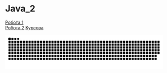 # Java_2


 [Робота 1](https://github.com/BlackCNP/Java_2/tree/main/Lab_1)  
   [Робота 2](https://github.com/BlackCNP/Java_2/tree/main/Pr_4_v2)
  [Курсова](https://github.com/BlackCNP/Java_2/tree/main/kursova-v4)

<picture>
  <source media="(prefers-color-scheme: dark)" srcset="https://raw.githubusercontent.com/platane/platane/output/github-contribution-grid-snake-dark.svg">
  <source media="(prefers-color-scheme: light)" srcset="https://raw.githubusercontent.com/platane/platane/output/github-contribution-grid-snake.svg">
  <img alt="github contribution grid snake animation" src="https://raw.githubusercontent.com/platane/platane/output/github-contribution-grid-snake.svg">
</picture>
